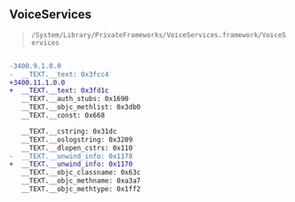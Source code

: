 ## VoiceServices

> `/System/Library/PrivateFrameworks/VoiceServices.framework/VoiceServices`

```diff

-3400.9.1.0.0
-  __TEXT.__text: 0x3fcc4
+3400.11.1.0.0
+  __TEXT.__text: 0x3fd1c
   __TEXT.__auth_stubs: 0x1690
   __TEXT.__objc_methlist: 0x3db0
   __TEXT.__const: 0x668

   __TEXT.__cstring: 0x31dc
   __TEXT.__oslogstring: 0x3209
   __TEXT.__dlopen_cstrs: 0x110
-  __TEXT.__unwind_info: 0x1178
+  __TEXT.__unwind_info: 0x1170
   __TEXT.__objc_classname: 0x63c
   __TEXT.__objc_methname: 0xa3a7
   __TEXT.__objc_methtype: 0x1ff2

```
